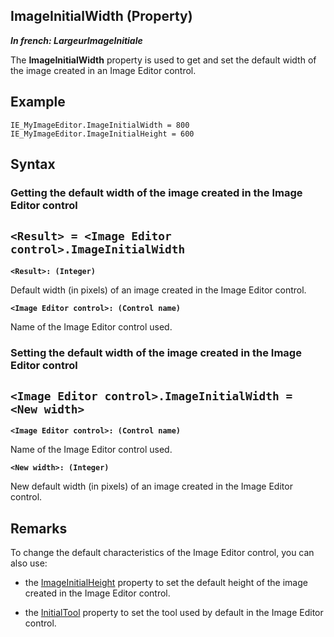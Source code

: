 
## ImageInitialWidth (Property)

***In french: LargeurImageInitiale***
	



<a name="XUse"></a>
<a name="Use"></a>
<a name="description"></a>
The **ImageInitialWidth** property is used to get and set the default width of the image created in an Image Editor control.
<a name="Example1"></a>
<a name="sample_code"></a>

## Example


```wl
IE_MyImageEditor.ImageInitialWidth = 800
IE_MyImageEditor.ImageInitialHeight = 600
```

<a name="XSYNTAX"></a>

## Syntax
<a name="SYNTAX1"></a>

### Getting the default width of the image created in the Image Editor control

`<Result> = <Image Editor control>.ImageInitialWidth`
---

**`<Result>: (Integer)`**

Default width (in pixels) of an image created in the Image Editor control. 

**`<Image Editor control>: (Control name)`**

Name of the Image Editor control used.


<a name="SYNTAX2"></a>

### Setting the default width of the image created in the Image Editor control

`<Image Editor control>.ImageInitialWidth = <New width>`
---

**`<Image Editor control>: (Control name)`**

Name of the Image Editor control used.

**`<New width>: (Integer)`**

New default width (in pixels) of an image created in the Image Editor control. 



<a name="NOTE0"></a>
<a name="NOTE0_1"></a>

## Remarks
To change the default characteristics of the Image Editor control, you can also use: 

- the [ImageInitialHeight](../Proprietes/1410088607.md) property to set the default height of the image created in the Image Editor control.

- the [InitialTool](../Proprietes/1410088609.md) property to set the tool used by default in the Image Editor control.  






